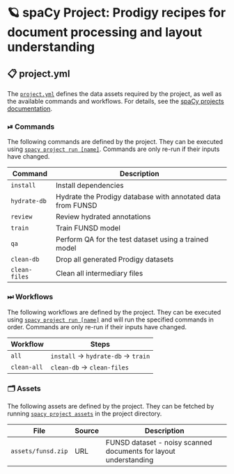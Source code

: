 <!-- SPACY PROJECT: AUTO-GENERATED DOCS START (do not remove) -->

# 🪐 spaCy Project: Prodigy recipes for document processing and layout understanding

## 📋 project.yml

The [`project.yml`](project.yml) defines the data assets required by the
project, as well as the available commands and workflows. For details, see the
[spaCy projects documentation](https://spacy.io/usage/projects).

### ⏯ Commands

The following commands are defined by the project. They
can be executed using [`spacy project run [name]`](https://spacy.io/api/cli#project-run).
Commands are only re-run if their inputs have changed.

| Command | Description |
| --- | --- |
| `install` | Install dependencies |
| `hydrate-db` | Hydrate the Prodigy database with annotated data from FUNSD |
| `review` | Review hydrated annotations |
| `train` | Train FUNSD model |
| `qa` | Perform QA for the test dataset using a trained model |
| `clean-db` | Drop all generated Prodigy datasets |
| `clean-files` | Clean all intermediary files |

### ⏭ Workflows

The following workflows are defined by the project. They
can be executed using [`spacy project run [name]`](https://spacy.io/api/cli#project-run)
and will run the specified commands in order. Commands are only re-run if their
inputs have changed.

| Workflow | Steps |
| --- | --- |
| `all` | `install` &rarr; `hydrate-db` &rarr; `train` |
| `clean-all` | `clean-db` &rarr; `clean-files` |

### 🗂 Assets

The following assets are defined by the project. They can
be fetched by running [`spacy project assets`](https://spacy.io/api/cli#project-assets)
in the project directory.

| File | Source | Description |
| --- | --- | --- |
| `assets/funsd.zip` | URL | FUNSD dataset - noisy scanned documents for layout understanding |

<!-- SPACY PROJECT: AUTO-GENERATED DOCS END (do not remove) -->